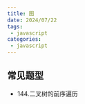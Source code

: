 ```yaml
---
title: 图
date: 2024/07/22
tags:
 - javascript
categories:
 - javascript
---
```


## 常见题型

- 144.二叉树的前序遍历
